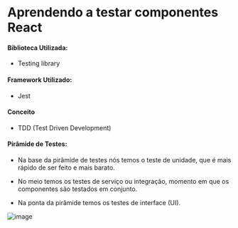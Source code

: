 # Aprendendo a testar componentes React
#### Biblioteca Utilizada:
- Testing library
 
#### Framework Utilizado:
- Jest

#### Conceito
- TDD (Test Driven Development)

#### Pirâmide de Testes:
- Na base da pirâmide de testes nós temos o teste de unidade, que é mais rápido de ser feito e mais barato.

-  No meio temos os testes de serviço ou integração, momento em que os componentes são testados em conjunto.

- Na ponta da pirâmide temos os testes de interface (UI).

![image](https://github.com/LucassPimentel/TestesComponentesReact/assets/95232367/81581132-db76-4832-9860-263c3cc3a237)
